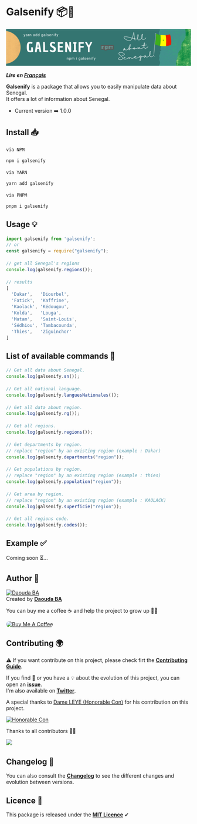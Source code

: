 # Galsenify 📦💫

![COVER](assets/img/cover.png)

***Lire en [Français](./assets/translate/FR.md)***

**Galsenify** is a package that allows you to easily manipulate data about Senegal.  
It offers a lot of information about Senegal.

- Current version ➡️ 1.0.0

## Install 📥

`via NPM`

```bash
npm i galsenify
```

`via YARN`

```bash
yarn add galsenify
```

`via PNPM`

```bash
pnpm i galsenify
```

## Usage 💡

```js
import galsenify from 'galsenify';
// or
const galsenify = require("galsenify");

// get all Senegal's regions
console.log(galsenify.regions());

// results
[
  'Dakar',   'Diourbel',
  'Fatick',  'Kaffrine',
  'Kaolack', 'Kédougou',
  'Kolda',   'Louga',
  'Matam',   'Saint-Louis',
  'Sédhiou', 'Tambacounda',
  'Thies',   'Ziguinchor'
]
```

## List of available commands 🧩

```js
// Get all data about Senegal.
console.log(galsenify.sn());

// Get all national language.
console.log(galsenify.languesNationales());

// Get all data about region.
console.log(galsenify.rg());

// Get all regions.
console.log(galsenify.regions());

// Get departments by region.
// replace "region" by an existing region (example : Dakar)
console.log(galsenify.departments("region"));

// Get populations by region.
// replace "region" by an existing region (example : thies)
console.log(galsenify.population("region"));

// Get area by region.
// replace "region" by an existing region (example : KAOLACK)
console.log(galsenify.superficie("region"));

// Get all regions code.
console.log(galsenify.codes());
```

## Example ✅

Coming soon ⏳...

## Author 🌟

[![Daouda BA](https://avatars.githubusercontent.com/daoodaba975?s=64)](https://github.com/daoodaba975)  
Created by **[Daouda BA](https://github.com/daoodaba975)**

You can buy me a coffee ☕ and help the project to grow up 🙌🏾

<a href="https://www.buymeacoffee.com/daoodaba975" target="_blank"><img src="https://cdn.buymeacoffee.com/buttons/lato-orange.png" alt="Buy Me A Coffee" style="height: 51px !important;width: 217px !important; border-radius: 10px;" ></a>

## Contributing 🌍

⚠️ If you want contribute on this project, please check firt the **[Contributing Guide](./assets/CONTRIBUTING.md)**.

If you find 🐞 or you have a 💡 about the evolution of this project, you can open an **[issue](https://github.com/daoodaba975/galsenify/issues/new)**.  
I'm also available on **[Twitter](https://twitter.com/daoodaba975)**.

A special thanks to [Dame LEYE (Honorable Con)](https://github.com/honorableCon) for his contribution on this project.

[![Honorable Con](https://avatars.githubusercontent.com/honorableCon?s=64)](https://github.com/honorableCon)

Thanks to all contributors 👏🏽

<a href="https://github.com/daoodaba975/galsenify/graphs/contributors">
  <img src="https://contrib.rocks/image?repo=daoodaba975/galsenify" />
</a>

## Changelog 🔁

You can also consult the **[Changelog](./assets/CHANGELOG.md)** to see the different changes and evolution between versions.

## Licence 🎫

This package is released under the **[MIT Licence](./assets/LICENCE.md)** ✔
